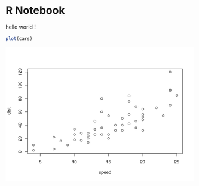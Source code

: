R Notebook
================

hello world !

``` r
plot(cars)
```

![](testgit_files/figure-gfm/unnamed-chunk-1-1.png)<!-- -->
